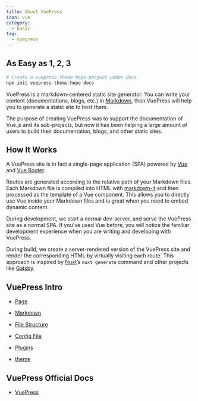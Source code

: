 ```yaml
---
title: About VuePress
icon: vue
category:
  - basic
tag:
  - vuepress
---
```


## As Easy as 1, 2, 3

```bash
# Create a vuepress-theme-hope project under docs
npm init vuepress-theme-hope docs
```

VuePress is a markdown-centered static site generator. You can write your content (documentations, blogs, etc.) in [Markdown](https://en.wikipedia.org/wiki/Markdown), then VuePress will help you to generate a static site to host them.

The purpose of creating VuePress was to support the documentation of Vue.js and its sub-projects, but now it has been helping a large amount of users to build their documentation, blogs, and other static sites.

## How It Works

A VuePress site is in fact a single-page application (SPA) powered by [Vue](https://v3.vuejs.org/) and [Vue Router](https://next.router.vuejs.org).

Routes are generated according to the relative path of your Markdown files. Each Markdown file is compiled into HTML with [markdown-it](https://github.com/markdown-it/markdown-it) and then processed as the template of a Vue component. This allows you to directly use Vue inside your Markdown files and is great when you need to embed dynamic content.

During development, we start a normal dev-server, and serve the VuePress site as a normal SPA. If you’ve used Vue before, you will notice the familiar development experience when you are writing and developing with VuePress.

During build, we create a server-rendered version of the VuePress site and render the corresponding HTML by virtually visiting each route. This approach is inspired by [Nuxt](https://nuxtjs.org/)’s `nuxt generate` command and other projects like [Gatsby](https://www.gatsbyjs.org/).

## VuePress Intro

- [Page](page.md)

- [Markdown](markdown.md)

- [File Structure](file.md)

- [Config File](config.md)

- [Plugins](plugin.md)

- [theme](theme.md)

## VuePress Official Docs

- [VuePress](https://v2.vuepress.vuejs.org/)
